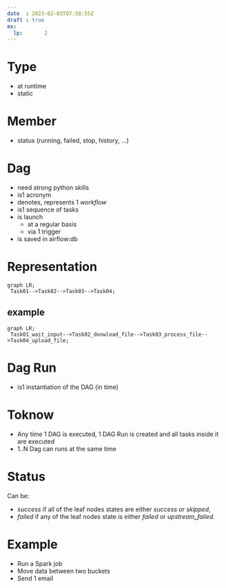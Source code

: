 ```yaml
---
date  : 2023-02-03T07:58:55Z
draft : true
mx:  
  lp:       2
---
```


# Type
- at runtime
- static
# Member
- status (running, failed, stop, history, ...)

# Dag
- need strong python skills
- is1 acronym
- denotes, represents 1 *workflow*
- is1 sequence of tasks
- is launch 
  - at a regular basis
  - via 1 trigger
- is saved in airflow:db
# Representation
```mermaid
graph LR;
 Task01-->Task02-->Task03-->Task04;    
```
## example
```mermaid
graph LR;
 Task01_wait_input-->Task02_donwload_file-->Task03_process_file-->Task04_upload_file;    
```

# Dag Run
- is1 instantiation of the DAG (in time)

# Toknow 
- Any time 1 DAG is executed, 1 DAG Run is created and all tasks inside it are executed
- 1..N Dag can runs at the same time

# Status
Can be:
- *success* if all of the leaf nodes states are either *success* or *skipped*,
- *failed* if any of the leaf nodes state is either *failed* or *upstream_failed*.

# Example
- Run a Spark job
- Move data between two buckets
- Send 1 email